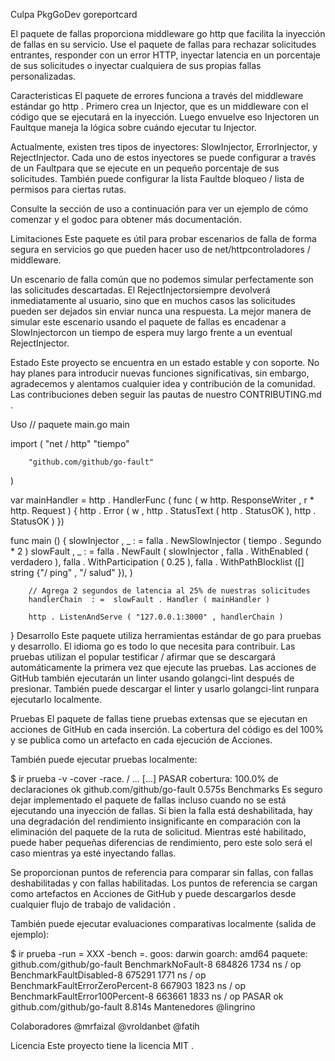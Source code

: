 Culpa
PkgGoDev goreportcard

El paquete de fallas proporciona middleware go http que facilita la inyección de fallas en su servicio. Use el paquete de fallas para rechazar solicitudes entrantes, responder con un error HTTP, inyectar latencia en un porcentaje de sus solicitudes o inyectar cualquiera de sus propias fallas personalizadas.

Caracteristicas
El paquete de errores funciona a través del middleware estándar go http . Primero crea un Injector, que es un middleware con el código que se ejecutará en la inyección. Luego envuelve eso Injectoren un Faultque maneja la lógica sobre cuándo ejecutar tu Injector.

Actualmente, existen tres tipos de inyectores: SlowInjector, ErrorInjector, y RejectInjector. Cada uno de estos inyectores se puede configurar a través de un Faultpara que se ejecute en un pequeño porcentaje de sus solicitudes. También puede configurar la lista Faultde bloqueo / lista de permisos para ciertas rutas.

Consulte la sección de uso a continuación para ver un ejemplo de cómo comenzar y el godoc para obtener más documentación.

Limitaciones
Este paquete es útil para probar escenarios de falla de forma segura en servicios go que pueden hacer uso de net/httpcontroladores / middleware.

Un escenario de falla común que no podemos simular perfectamente son las solicitudes descartadas. El RejectInjectorsiempre devolverá inmediatamente al usuario, sino que en muchos casos las solicitudes pueden ser dejados sin enviar nunca una respuesta. La mejor manera de simular este escenario usando el paquete de fallas es encadenar a SlowInjectorcon un tiempo de espera muy largo frente a un eventual RejectInjector.

Estado
Este proyecto se encuentra en un estado estable y con soporte. No hay planes para introducir nuevas funciones significativas, sin embargo, agradecemos y alentamos cualquier idea y contribución de la comunidad. Las contribuciones deben seguir las pautas de nuestro CONTRIBUTING.md .

Uso
// 
paquete main.go main

import (
         "net / http" 
        "tiempo"

        "github.com/github/go-fault"
)

var  mainHandler  =  http . HandlerFunc ( func ( w http. ResponseWriter , r  * http. Request ) {
         http . Error ( w , http . StatusText ( http . StatusOK ), http . StatusOK )
})

func  main () {
         slowInjector , _  : =  falla . NewSlowInjector ( tiempo . Segundo  *  2 )
         slowFault , _  : =  falla . NewFault ( slowInjector ,
                 falla . WithEnabled ( verdadero ),
                 falla . WithParticipation ( 0.25 ),
                 falla . WithPathBlocklist ([] string {"/ ping" , "/ salud" }),
        )

        // Agrega 2 segundos de latencia al 25% de nuestras solicitudes 
        handlerChain  : =  slowFault . Handler ( mainHandler )

        http . ListenAndServe ( "127.0.0.1:3000" , handlerChain )
}
Desarrollo
Este paquete utiliza herramientas estándar de go para pruebas y desarrollo. El idioma go es todo lo que necesita para contribuir. Las pruebas utilizan el popular testificar / afirmar que se descargará automáticamente la primera vez que ejecute las pruebas. Las acciones de GitHub también ejecutarán un linter usando golangci-lint después de presionar. También puede descargar el linter y usarlo golangci-lint runpara ejecutarlo localmente.

Pruebas
El paquete de fallas tiene pruebas extensas que se ejecutan en acciones de GitHub en cada inserción. La cobertura del código es del 100% y se publica como un artefacto en cada ejecución de Acciones.

También puede ejecutar pruebas localmente:

$ ir prueba -v -cover -race. / ...
[...]
PASAR
cobertura: 100.0% de declaraciones
ok github.com/github/go-fault 0.575s
Benchmarks
Es seguro dejar implementado el paquete de fallas incluso cuando no se está ejecutando una inyección de fallas. Si bien la falla está deshabilitada, hay una degradación del rendimiento insignificante en comparación con la eliminación del paquete de la ruta de solicitud. Mientras esté habilitado, puede haber pequeñas diferencias de rendimiento, pero este solo será el caso mientras ya esté inyectando fallas.

Se proporcionan puntos de referencia para comparar sin fallas, con fallas deshabilitadas y con fallas habilitadas. Los puntos de referencia se cargan como artefactos en Acciones de GitHub y puede descargarlos desde cualquier flujo de trabajo de validación .

También puede ejecutar evaluaciones comparativas localmente (salida de ejemplo):

$ ir prueba -run = XXX -bench =.
goos: darwin
goarch: amd64
paquete: github.com/github/go-fault
BenchmarkNoFault-8 684826 1734 ns / op
BenchmarkFaultDisabled-8 675291 1771 ns / op
BenchmarkFaultErrorZeroPercent-8 667903 1823 ns / op
BenchmarkFaultError100Percent-8 663661 1833 ns / op
PASAR
ok github.com/github/go-fault 8.814s
Mantenedores
@lingrino

Colaboradores
@mrfaizal @vroldanbet @fatih

Licencia
Este proyecto tiene la licencia MIT .
